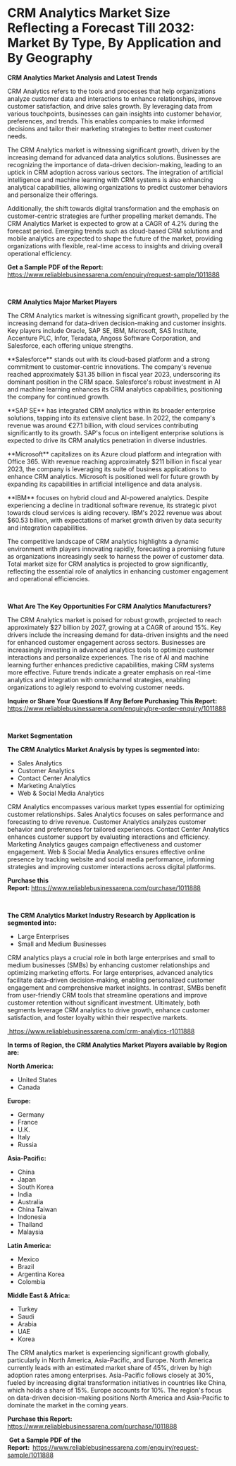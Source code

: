 <p><h1>CRM Analytics Market Size Reflecting a Forecast Till 2032: Market By Type, By Application and By Geography</h1></p><p><strong>CRM Analytics Market Analysis and Latest Trends</strong></p>
<p><p>CRM Analytics refers to the tools and processes that help organizations analyze customer data and interactions to enhance relationships, improve customer satisfaction, and drive sales growth. By leveraging data from various touchpoints, businesses can gain insights into customer behavior, preferences, and trends. This enables companies to make informed decisions and tailor their marketing strategies to better meet customer needs.</p><p>The CRM Analytics market is witnessing significant growth, driven by the increasing demand for advanced data analytics solutions. Businesses are recognizing the importance of data-driven decision-making, leading to an uptick in CRM adoption across various sectors. The integration of artificial intelligence and machine learning with CRM systems is also enhancing analytical capabilities, allowing organizations to predict customer behaviors and personalize their offerings.</p><p>Additionally, the shift towards digital transformation and the emphasis on customer-centric strategies are further propelling market demands. The CRM Analytics Market is expected to grow at a CAGR of 4.2% during the forecast period. Emerging trends such as cloud-based CRM solutions and mobile analytics are expected to shape the future of the market, providing organizations with flexible, real-time access to insights and driving overall operational efficiency.</p></p>
<p><strong>Get a Sample PDF of the Report:&nbsp;</strong> <a href="https://www.reliablebusinessarena.com/enquiry/request-sample/1011888?utm_campaign=3573&utm_medium=2&utm_source=Github&utm_content=ia&utm_term=17042025&utm_id=crm-analytics">https://www.reliablebusinessarena.com/enquiry/request-sample/1011888</a></p>
<p>&nbsp;</p>
<p><strong>CRM Analytics Major Market Players</strong></p>
<p><p>The CRM Analytics market is witnessing significant growth, propelled by the increasing demand for data-driven decision-making and customer insights. Key players include Oracle, SAP SE, IBM, Microsoft, SAS Institute, Accenture PLC, Infor, Teradata, Angoss Software Corporation, and Salesforce, each offering unique strengths.</p><p>**Salesforce** stands out with its cloud-based platform and a strong commitment to customer-centric innovations. The company's revenue reached approximately $31.35 billion in fiscal year 2023, underscoring its dominant position in the CRM space. Salesforce's robust investment in AI and machine learning enhances its CRM analytics capabilities, positioning the company for continued growth.</p><p>**SAP SE** has integrated CRM analytics within its broader enterprise solutions, tapping into its extensive client base. In 2022, the company's revenue was around €27.1 billion, with cloud services contributing significantly to its growth. SAP's focus on intelligent enterprise solutions is expected to drive its CRM analytics penetration in diverse industries.</p><p>**Microsoft** capitalizes on its Azure cloud platform and integration with Office 365. With revenue reaching approximately $211 billion in fiscal year 2023, the company is leveraging its suite of business applications to enhance CRM analytics. Microsoft is positioned well for future growth by expanding its capabilities in artificial intelligence and data analysis.</p><p>**IBM** focuses on hybrid cloud and AI-powered analytics. Despite experiencing a decline in traditional software revenue, its strategic pivot towards cloud services is aiding recovery. IBM's 2022 revenue was about $60.53 billion, with expectations of market growth driven by data security and integration capabilities.</p><p>The competitive landscape of CRM analytics highlights a dynamic environment with players innovating rapidly, forecasting a promising future as organizations increasingly seek to harness the power of customer data. Total market size for CRM analytics is projected to grow significantly, reflecting the essential role of analytics in enhancing customer engagement and operational efficiencies.</p></p>
<p>&nbsp;</p>
<p><strong>What Are The Key Opportunities For CRM Analytics Manufacturers?</strong></p>
<p><p>The CRM Analytics market is poised for robust growth, projected to reach approximately $27 billion by 2027, growing at a CAGR of around 15%. Key drivers include the increasing demand for data-driven insights and the need for enhanced customer engagement across sectors. Businesses are increasingly investing in advanced analytics tools to optimize customer interactions and personalize experiences. The rise of AI and machine learning further enhances predictive capabilities, making CRM systems more effective. Future trends indicate a greater emphasis on real-time analytics and integration with omnichannel strategies, enabling organizations to agilely respond to evolving customer needs.</p></p>
<p><strong>Inquire or Share Your Questions If Any Before Purchasing This Report:</strong> <a href="https://www.reliablebusinessarena.com/enquiry/pre-order-enquiry/1011888?utm_campaign=3573&utm_medium=2&utm_source=Github&utm_content=ia&utm_term=17042025&utm_id=crm-analytics">https://www.reliablebusinessarena.com/enquiry/pre-order-enquiry/1011888</a></p>
<p>&nbsp;</p>
<p><strong>Market Segmentation</strong></p>
<p><strong>The CRM Analytics Market Analysis by types is segmented into:</strong></p>
<p><ul><li>Sales Analytics</li><li>Customer Analytics</li><li>Contact Center Analytics</li><li>Marketing Analytics</li><li>Web & Social Media Analytics</li></ul></p>
<p><p>CRM Analytics encompasses various market types essential for optimizing customer relationships. Sales Analytics focuses on sales performance and forecasting to drive revenue. Customer Analytics analyzes customer behavior and preferences for tailored experiences. Contact Center Analytics enhances customer support by evaluating interactions and efficiency. Marketing Analytics gauges campaign effectiveness and customer engagement. Web & Social Media Analytics ensures effective online presence by tracking website and social media performance, informing strategies and improving customer interactions across digital platforms.</p></p>
<p><strong>Purchase this Report:&nbsp;</strong><a href="https://www.reliablebusinessarena.com/purchase/1011888?utm_campaign=3573&utm_medium=2&utm_source=Github&utm_content=ia&utm_term=17042025&utm_id=crm-analytics">https://www.reliablebusinessarena.com/purchase/1011888</a></p>
<p>&nbsp;</p>
<p><strong>The CRM Analytics Market Industry Research by Application is segmented into:</strong></p>
<p><ul><li>Large Enterprises</li><li>Small and Medium Businesses</li></ul></p>
<p><p>CRM analytics plays a crucial role in both large enterprises and small to medium businesses (SMBs) by enhancing customer relationships and optimizing marketing efforts. For large enterprises, advanced analytics facilitate data-driven decision-making, enabling personalized customer engagement and comprehensive market insights. In contrast, SMBs benefit from user-friendly CRM tools that streamline operations and improve customer retention without significant investment. Ultimately, both segments leverage CRM analytics to drive growth, enhance customer satisfaction, and foster loyalty within their respective markets.</p></p>
<p><a href="https://www.reliablebusinessarena.com/crm-analytics-r1011888?utm_campaign=3573&utm_medium=2&utm_source=Github&utm_content=ia&utm_term=17042025&utm_id=crm-analytics">&nbsp;https://www.reliablebusinessarena.com/crm-analytics-r1011888</a></p>
<p><strong>In terms of Region, the CRM Analytics Market Players available by Region are:</strong></p>
<p>
    <p> <strong> North America: </strong>
        <ul>
            <li>United States</li>
            <li>Canada</li>
        </ul>
        </p> 
    <p> <strong> Europe: </strong>
        <ul>
            <li>Germany</li>
            <li>France</li>
            <li>U.K.</li>
            <li>Italy</li>
            <li>Russia</li>
        </ul>
        </p> 
    <p> <strong> Asia-Pacific: </strong>
        <ul>
            <li>China</li>
            <li>Japan</li>
            <li>South Korea</li>
            <li>India</li>
            <li>Australia</li>
            <li>China Taiwan</li>
            <li>Indonesia</li>
            <li>Thailand</li>
            <li>Malaysia</li>
        </ul>
        </p> 
    <p> <strong> Latin America: </strong>
        <ul>
            <li>Mexico</li>
            <li>Brazil</li>
            <li>Argentina Korea</li>
            <li>Colombia</li>
        </ul>
        </p> 
    <p> <strong> Middle East & Africa: </strong>
        <ul>
            <li>Turkey</li>
            <li>Saudi</li>
            <li>Arabia</li>
            <li>UAE</li>
            <li>Korea</li>
        </ul>
    </p>
    </p>
<p><p>The CRM analytics market is experiencing significant growth globally, particularly in North America, Asia-Pacific, and Europe. North America currently leads with an estimated market share of 45%, driven by high adoption rates among enterprises. Asia-Pacific follows closely at 30%, fueled by increasing digital transformation initiatives in countries like China, which holds a share of 15%. Europe accounts for 10%. The region's focus on data-driven decision-making positions North America and Asia-Pacific to dominate the market in the coming years.</p></p>
<p><strong>Purchase this Report: </strong><a href="https://www.reliablebusinessarena.com/purchase/1011888?utm_campaign=3573&utm_medium=2&utm_source=Github&utm_content=ia&utm_term=17042025&utm_id=crm-analytics">https://www.reliablebusinessarena.com/purchase/1011888</a></p>
<p>&nbsp;<strong>Get a Sample PDF of the Report:&nbsp;&nbsp;</strong><a href="https://www.reliablebusinessarena.com/enquiry/request-sample/1011888?utm_campaign=3573&utm_medium=2&utm_source=Github&utm_content=ia&utm_term=17042025&utm_id=crm-analytics">https://www.reliablebusinessarena.com/enquiry/request-sample/1011888</a></p>
<p><strong></strong></p>
<p><p></p><p></p><p></p></p>